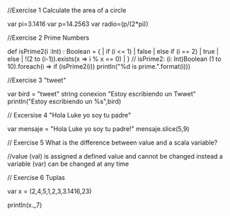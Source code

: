 //Exercise 1 Calculate the area of a circle

var pi=3.1416
var p=14.2563
var radio=(p/(2*pi))

//Exercise 2 Prime Numbers

def isPrime2(i :Int) : Boolean = {
|     if (i <= 1)
|       false
|     else if (i == 2)
|       true
|     else
|       !(2 to (i-1)).exists(x => i % x == 0)
|   }
// isPrime2: (i: Int)Boolean
(1 to 10).foreach(i => if (isPrime2(i)) println("%d is prime.".format(i)))

//Exercise 3 "tweet"

var bird = "tweet"
string conexion "Estoy escribiendo un Twwet"
println("Estoy escribiendo un %s",bird)

// Excersise 4 "Hola Luke yo soy tu padre"

var mensaje = "Hola Luke yo soy tu padre!"
mensaje.slice(5,9)

// Exercise 5 What is the difference between value and a scala variable?

//value (val) is assigned a defined value and cannot be changed instead a variable (var) can be changed at any time

// Exercise 6 Tuplas

var x = (2,4,5,1,2,3,3.1416,23)

println(x._7)
